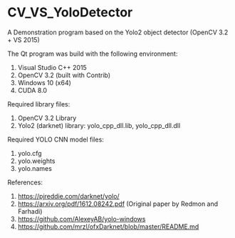 # CV_VS_YoloDetector
A Demonstration program based on the Yolo2 object detector (OpenCV 3.2 + VS 2015)

The Qt program was build with the following environment:

1. Visual Studio C++ 2015
2. OpenCV 3.2 (built with Contrib)
3. Windows 10 (x64)
4. CUDA 8.0

Required library files:

1. OpenCV 3.2 Library
2. Yolo2 (darknet) library: yolo_cpp_dll.lib, yolo_cpp_dll.dll

Required YOLO CNN model files:

1. yolo.cfg
2. yolo.weights
3. yolo.names

References:

1. https://pjreddie.com/darknet/yolo/
2. https://arxiv.org/pdf/1612.08242.pdf (Original paper by Redmon and Farhadi)
3. https://github.com/AlexeyAB/yolo-windows
4. https://github.com/mrzl/ofxDarknet/blob/master/README.md
